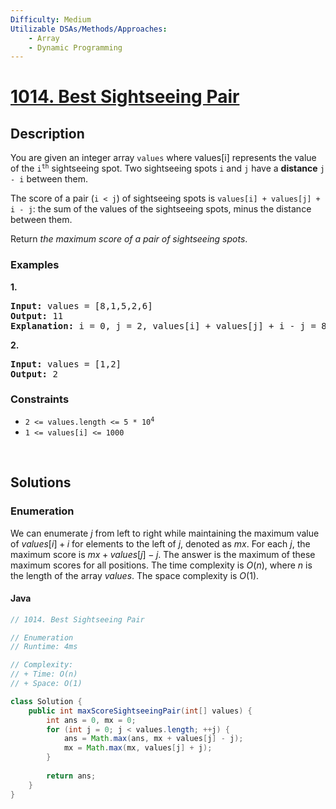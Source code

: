 ```yaml
---
Difficulty: Medium
Utilizable DSAs/Methods/Approaches:
    - Array
    - Dynamic Programming
---
```


<!-- problem:start -->

# [1014. Best Sightseeing Pair](https://leetcode.com/problems/best-sightseeing-pair)
## Description
<!-- description:start -->
<p>You are given an integer array <code>values</code> where values[i] represents the value of the <code>i<sup>th</sup></code> sightseeing spot. Two sightseeing spots <code>i</code> and <code>j</code> have a <strong>distance</strong> <code>j - i</code> between them.</p>
<p>The score of a pair (<code>i &lt; j</code>) of sightseeing spots is <code>values[i] + values[j] + i - j</code>: the sum of the values of the sightseeing spots, minus the distance between them.</p>
<p>Return <em>the maximum score of a pair of sightseeing spots</em>.</p>


### Examples
<p><strong class="example">1.</strong></p>
<pre>
<strong>Input:</strong> values = [8,1,5,2,6]
<strong>Output:</strong> 11
<strong>Explanation:</strong> i = 0, j = 2, values[i] + values[j] + i - j = 8 + 5 + 0 - 2 = 11
</pre>

<p><strong class="example">2.</strong></p>

<pre>
<strong>Input:</strong> values = [1,2]
<strong>Output:</strong> 2
</pre>


### Constraints
<ul>
	<li><code>2 &lt;= values.length &lt;= 5 * 10<sup>4</sup></code></li>
	<li><code>1 &lt;= values[i] &lt;= 1000</code></li>
</ul>
<!-- description:end -->




<p>&nbsp;</p>




## Solutions
<!-- solution:start -->
### Enumeration
We can enumerate $j$ from left to right while maintaining the maximum value of $values[i] + i$ for elements to the left of $j$, denoted as $mx$. For each $j$, the maximum score is $mx + values[j] - j$. The answer is the maximum of these maximum scores for all positions.
The time complexity is $O(n)$, where $n$ is the length of the array $\textit{values}$. The space complexity is $O(1)$.
<!-- tabs:start -->
#### Java
```java
// 1014. Best Sightseeing Pair

// Enumeration
// Runtime: 4ms

// Complexity:
// + Time: O(n)
// + Space: O(1)

class Solution {
    public int maxScoreSightseeingPair(int[] values) {
        int ans = 0, mx = 0;
        for (int j = 0; j < values.length; ++j) {
            ans = Math.max(ans, mx + values[j] - j);
            mx = Math.max(mx, values[j] + j);
        }
        
        return ans;
    }
}
```
<!-- tabs:end -->
<!-- solution:end -->
<!-- problem:end -->

